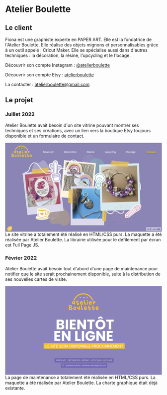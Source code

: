 # Atelier Boulette

## Le client 
Fiona est une graphiste experte en PAPER ART. Elle est la fondatrice de l'Atelier Boulette. Elle réalise des objets mignons et personnalisables grâce à un outil appelé : Cricut Maker. Elle se spécialise aussi dans d'autres techniques : la décoration, la résine, l'upcycling et le flocage.

Découvrir son compte Instagram : [@atelierboulette](https://www.instagram.com/atelierboulette/)

Découvrir son compte Etsy : [atelierboulette](https://etsy.me/3BCv00C)

La contacter : [atelierboulette@gmail.com](atelierboulette@gmail.com)

## Le projet

### Juillet 2022

Atelier Boulette avait besoin d'un site vitrine pouvant montrer ses techniques et ses créations, avec un lien vers la boutique Etsy toujours disponible et un formulaire de contact.

<img src="readme/Site vitrine.png"
     alt="Site vitrine"
     style="float: left;" />

Le site vitrine a totalement été réalisé en HTML/CSS purs. La maquette a été réalisée par Atelier Boulette. La librairie utilisée pour le défilement par écran est Full Page JS.

### Février 2022

Atelier Boulette avait besoin tout d'abord d'une page de maintenance pour notifier que le site serait prochainement disponible, suite à la distribution de ses nouvelles cartes de visite.

<img src="readme/Page maintenance - Maquette.JPG"
     alt="Page maintenance - Maquette"
     style="float: left;" />

La page de maintenance a totalement été réalisée en HTML/CSS purs. La maquette a été réalisée par Atelier Boulette. La charte graphique était déjà existante.
